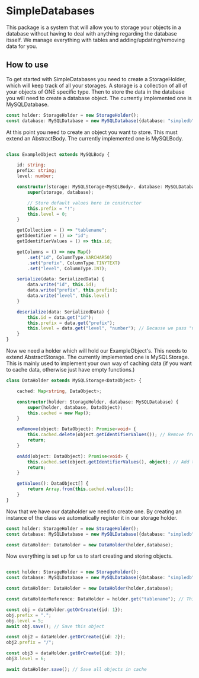 # SimpleDatabases
This package is a system that will allow you to storage your objects in a database without having to deal with anything regarding the database itsself.
We manage everything with tables and adding/updating/removing data for you.

## How to use
To get started with SimpleDatabases you need to create a StorageHolder, which will keep track of all your storages.
A storage is a collection of all of your objects of ONE specific type.
Then to store the data in the database you will need to create a database object. The currently implemented one is MySQLDatabase.
```typescript
const holder: StorageHolder = new StorageHolder();
const database: MySQLDatabase = new MySQLDatabase({database: "simpledb", user: "simpledb", password: "simpledb"});
```

At this point you need to create an object you want to store. This must extend an AbstractBody. The currently implemented one is MySQLBody.
```typescript

class ExampleObject extends MySQLBody {

    id: string;
    prefix: string;
    level: number;

    constructor(storage: MySQLStorage<MySQLBody>, database: MySQLDatabase) {
        super(storage, database);

        // Store default values here in constructor
        this.prefix = "!";
        this.level = 0;
    }

    getCollection = () => "tablename";
    getIdentifier = () => "id";
    getIdentifierValues = () => this.id;

    getColumns = () => new Map()
        .set("id", ColumnType.VARCHAR50)
        .set("prefix", ColumnType.TINYTEXT)
        .set("level", ColumnType.INT);

    serialize(data: SerializedData) {
        data.write("id", this.id);
        data.write("prefix", this.prefix);
        data.write("level", this.level)
    }

    deserialize(data: SerializedData) {
        this.id = data.get("id");
        this.prefix = data.get("prefix");
        this.level = data.get("level", "number"); // Because we pass "number" as the second parameter, we call parseInt on the data to make sure its a number
    }
}
```

Now we need a holder which will hold our ExampleObject's. This needs to extend AbstractStorage. The currently implemented one is MySQLStorage. This is mainly used to implement your own way of caching data (if you want to cache data, otherwise just have empty functions.)
```typescript
class DataHolder extends MySQLStorage<DataObject> {

    cached: Map<string, DataObject>;

    constructor(holder: StorageHolder, database: MySQLDatabase) {
        super(holder, database, DataObject);
        this.cached = new Map();
    }

    onRemove(object: DataObject): Promise<void> {
        this.cached.delete(object.getIdentifierValues()); // Remove from cache
        return;
    }

    onAdd(object: DataObject): Promise<void> {
        this.cached.set(object.getIdentifierValues(), object); // Add to cache
        return;
    }

    getValues(): DataObject[] {
        return Array.from(this.cached.values());
    }
}
```

Now that we have our dataholder we need to create one. By creating an instance of the class we automatically register it in our storage holder.
```typescript
const holder: StorageHolder = new StorageHolder();
const database: MySQLDatabase = new MySQLDatabase({database: "simpledb", user: "simpledb", password: "simpledb"});

const dataHolder: DataHolder = new DataHolder(holder,database);
```

Now everything is set up for us to start creating and storing objects.

```typescript

const holder: StorageHolder = new StorageHolder();
const database: MySQLDatabase = new MySQLDatabase({database: "simpledb", user: "simpledb", password: "simpledb"});

const dataHolder: DataHolder = new DataHolder(holder,database);

const dataHolderReference: DataHolder = holder.get("tablename"); // This is another way of getting a reference to the data holder

const obj = dataHolder.getOrCreate({id: 1});
obj.prefix = ".";
obj.level = 5;
await obj.save(); // Save this object

const obj2 = dataHolder.getOrCreate({id: 2});
obj2.prefix = "/";

const obj3 = dataHolder.getOrCreate({id: 3});
obj3.level = 6;

await dataHolder.save(); // Save all objects in cache
```